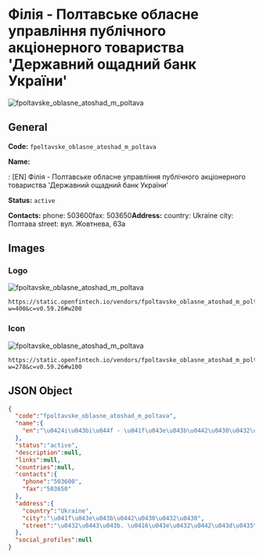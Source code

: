 
# Фiлiя - Полтавське обласне управлiння публічного акцiонерного товариства 'Державний ощадний банк України' 
![fpoltavske_oblasne_atoshad_m_poltava](https://static.openfintech.io/vendors/fpoltavske_oblasne_atoshad_m_poltava/logo.svg?w=400&c=v0.59.26#w200)  

## General 
 
**Code:** `fpoltavske_oblasne_atoshad_m_poltava` 
 
**Name:** 
 
:	[EN] Фiлiя - Полтавське обласне управлiння публічного акцiонерного товариства 'Державний ощадний банк України' 
 
**Status:** `active` 
 
**Contacts:** 
phone: 503600fax: 503650**Address:** 
country: Ukraine 
city: Полтава 
street: вул. Жовтнева, 63а 

## Images 

### Logo 
 
![fpoltavske_oblasne_atoshad_m_poltava](https://static.openfintech.io/vendors/fpoltavske_oblasne_atoshad_m_poltava/logo.svg?w=400&c=v0.59.26#w200)  

```
https://static.openfintech.io/vendors/fpoltavske_oblasne_atoshad_m_poltava/logo.svg?w=400&c=v0.59.26#w200
```  

### Icon 
 
![fpoltavske_oblasne_atoshad_m_poltava](https://static.openfintech.io/vendors/fpoltavske_oblasne_atoshad_m_poltava/icon.svg?w=278&c=v0.59.26#w100)  

```
https://static.openfintech.io/vendors/fpoltavske_oblasne_atoshad_m_poltava/icon.svg?w=278&c=v0.59.26#w100
```  

## JSON Object 

```json
{
  "code":"fpoltavske_oblasne_atoshad_m_poltava",
  "name":{
    "en":"\u0424i\u043bi\u044f - \u041f\u043e\u043b\u0442\u0430\u0432\u0441\u044c\u043a\u0435 \u043e\u0431\u043b\u0430\u0441\u043d\u0435 \u0443\u043f\u0440\u0430\u0432\u043bi\u043d\u043d\u044f \u043f\u0443\u0431\u043b\u0456\u0447\u043d\u043e\u0433\u043e \u0430\u043a\u0446i\u043e\u043d\u0435\u0440\u043d\u043e\u0433\u043e \u0442\u043e\u0432\u0430\u0440\u0438\u0441\u0442\u0432\u0430 '\u0414\u0435\u0440\u0436\u0430\u0432\u043d\u0438\u0439 \u043e\u0449\u0430\u0434\u043d\u0438\u0439 \u0431\u0430\u043d\u043a \u0423\u043a\u0440\u0430\u0457\u043d\u0438'"
  },
  "status":"active",
  "description":null,
  "links":null,
  "countries":null,
  "contacts":{
    "phone":"503600",
    "fax":"503650"
  },
  "address":{
    "country":"Ukraine",
    "city":"\u041f\u043e\u043b\u0442\u0430\u0432\u0430",
    "street":"\u0432\u0443\u043b. \u0416\u043e\u0432\u0442\u043d\u0435\u0432\u0430, 63\u0430"
  },
  "social_profiles":null
}
```  
